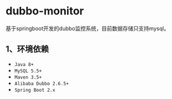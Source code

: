 # dubbo-monitor
基于springboot开发的dubbo监控系统，目前数据存储只支持mysql。

## 1、环境依赖

- `Java 8+`
- `MySQL 5.5+`
- `Maven 3.5+`
- `Alibaba Dubbo 2.6.5+`
- `Spring Boot 2.x`